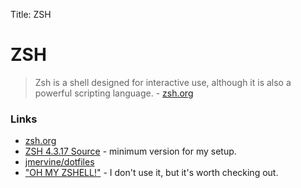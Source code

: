 Title: ZSH

# ZSH

> Zsh is a shell designed for interactive use, although it is also a powerful scripting language. - [zsh.org]

### Links

* [zsh.org]
* [ZSH 4.3.17 Source](https://launchpad.net/ubuntu/+archive/primary/+files/zsh_4.3.17.orig.tar.bz2) - minimum version for my setup.
* [jmervine/dotfiles](http://github.com/jmervine/dotfiles)
* ["OH MY ZSHELL!"](https://github.com/robbyrussell/oh-my-zsh) - I don't use it, but it's worth checking out.

[zsh.org]: http://zsh.org
